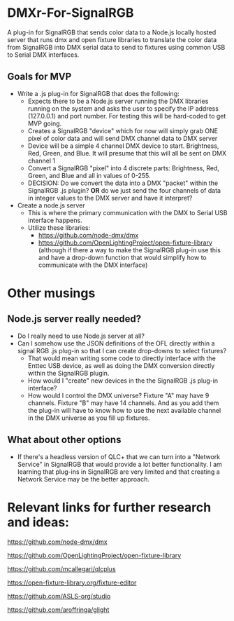 # DMXr-For-SignalRGB
A plug-in for SignalRGB that sends color data to a Node.js locally hosted server that runs dmx and open fixture libraries to translate the color data from SignalRGB into DMX serial data to send to fixtures using common USB to Serial DMX interfaces.

## Goals for MVP
- Write a .js plug-in for SignalRGB that does the following:
  - Expects there to be a Node.js server running the DMX libraries running on the system and asks the user to specify the IP address (127.0.0.1) and port number. For testing this will be hard-coded to get MVP going.
  - Creates a SignalRGB "device" which for now will simply grab ONE pixel of color data and will send DMX channel data to DMX server
  - Device will be a simple 4 channel DMX device to start. Brightness, Red, Green, and Blue. It will presume that this will all be sent on DMX channel 1
  - Convert a SignalRGB "pixel" into 4 discrete parts: Brightness, Red, Green, and Blue and all in values of 0-255.
  - DECISION: Do we convert the data into a DMX "packet" within the SignalRGB .js plugin? **OR** do we just send the four channels of data in integer values to the DMX server and have it interpret?
- Create a node.js server
  - This is where the primary communication with the DMX to Serial USB interface happens.
  - Utilize these libraries:
    - https://github.com/node-dmx/dmx
    - https://github.com/OpenLightingProject/open-fixture-library (although if there a way to make the SignalRGB plug-in use this and have a drop-down function that would simplify how to communicate with the DMX interface)

# Other musings
## Node.js server really needed?
- Do I really need to use Node.js server at all?
- Can I somehow use the JSON definitions of the OFL directly within a signal RGB .js plug-in so that I can create drop-downs to select fixtures?
  - That would mean writing some code to directly interface with the Enttec USB device, as well as doing the DMX conversion directly within the SignalRGB plugin.
  - How would I "create" new devices in the the SignalRGB .js plug-in interface?
  - How would I control the DMX universe? Fixture "A" may have 9 channels. Fixture "B" may have 14 channels. And as you add them the plug-in will have to know how to use the next available channel in the DMX universe as you fill up fixtures.

## What about other options
- If there's a headless version of QLC+ that we can turn into a "Network Service" in SignalRGB that would provide a lot better functionality. I am learning that plug-ins in SignalRGB are very limited and that creating a Network Service may be the better approach.

# Relevant links for further research and ideas:
https://github.com/node-dmx/dmx

https://github.com/OpenLightingProject/open-fixture-library

https://github.com/mcallegari/qlcplus

https://open-fixture-library.org/fixture-editor

https://github.com/ASLS-org/studio

https://github.com/aroffringa/glight

